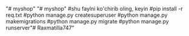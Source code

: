 "# myshop" 
"# myshop" 
#shu faylni ko'chirib oling, keyin 
#pip install -r req.txt
#python manage.py createsuperuser
#python manage.py makemigrations
#python manage.py migrate
#python manage.py runserver"# Raxmatilla747" 
